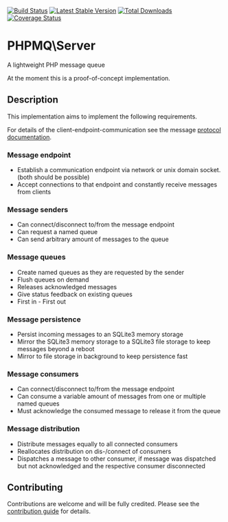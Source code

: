 [![Build Status](https://travis-ci.org/php-mq/server.svg?branch=master)](https://travis-ci.org/php-mq/server)
[![Latest Stable Version](https://poser.pugx.org/php-mq/server/v/stable)](https://packagist.org/packages/php-mq/server) 
[![Total Downloads](https://poser.pugx.org/php-mq/server/downloads)](https://packagist.org/packages/php-mq/server) 
[![Coverage Status](https://coveralls.io/repos/github/php-mq/server/badge.svg?branch=master)](https://coveralls.io/github/php-mq/server?branch=master)

# PHPMQ\Server

A lightweight PHP message queue

At the moment this is a proof-of-concept implementation.

## Description

This implementation aims to implement the following requirements.

For details of the client-endpoint-communication see the message [protocol documentation](./docs/MessageProtocol.md).

### Message endpoint

* Establish a communication endpoint via network or unix domain socket. (both should be possible)
* Accept connections to that endpoint and constantly receive messages from clients

### Message senders

* Can connect/disconnect to/from the message endpoint
* Can request a named queue
* Can send arbitrary amount of messages to the queue

### Message queues

* Create named queues as they are requested by the sender
* Flush queues on demand
* Releases acknowledged messages
* Give status feedback on existing queues
* First in - First out

### Message persistence
 
* Persist incoming messages to an SQLite3 memory storage
* Mirror the SQLite3 memory storage to a SQLite3 file storage to keep messages beyond a reboot
* Mirror to file storage in background to keep persistence fast 

### Message consumers

* Can connect/disconnect to/from the message endpoint
* Can consume a variable amount of messages from one or multiple named queues
* Must acknowledge the consumed message to release it from the queue 

### Message distribution

* Distribute messages equally to all connected consumers
* Reallocates distribution on dis-/connect of consumers
* Dispatches a message to other consumer, if message was dispatched but not acknowledged and the respective consumer disconnected

## Contributing

Contributions are welcome and will be fully credited. Please see the [contribution guide](CONTRIBUTING.md) for details.


